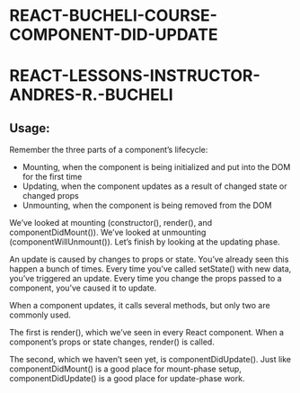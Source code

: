# REACT-BUCHELI-COURSE-COMPONENT-DID-UPDATE

# REACT-LESSONS-INSTRUCTOR-ANDRES-R.-BUCHELI

## Usage:

Remember the three parts of a component’s lifecycle:

* Mounting, when the component is being initialized and put into the DOM for the first time
* Updating, when the component updates as a result of changed state or changed props
* Unmounting, when the component is being removed from the DOM

We’ve looked at mounting (constructor(), render(), and componentDidMount()). We’ve looked at unmounting (componentWillUnmount()). Let’s finish by looking at the updating phase.

An update is caused by changes to props or state. You’ve already seen this happen a bunch of times. Every time you’ve called setState() with new data, you’ve triggered an update. Every time you change the props passed to a component, you’ve caused it to update.

When a component updates, it calls several methods, but only two are commonly used.

The first is render(), which we’ve seen in every React component. When a component’s props or state changes, render() is called.

The second, which we haven’t seen yet, is componentDidUpdate(). Just like componentDidMount() is a good place for mount-phase setup, componentDidUpdate() is a good place for update-phase work.
